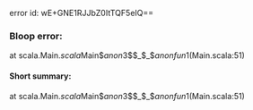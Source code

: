 error id: wE+GNE1RJJbZ0ItTQF5eIQ==
### Bloop error:

at scala.Main$.scala$Main$$anon$3$$_$_$$anonfun$1(Main.scala:51)
#### Short summary: 

at scala.Main$.scala$Main$$anon$3$$_$_$$anonfun$1(Main.scala:51)